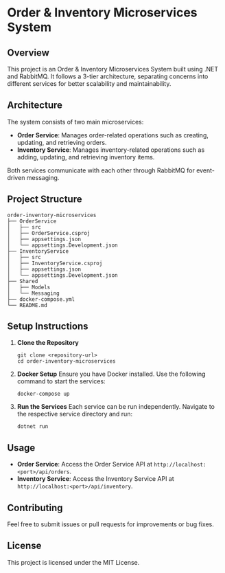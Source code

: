 # Order & Inventory Microservices System

## Overview
This project is an Order & Inventory Microservices System built using .NET and RabbitMQ. It follows a 3-tier architecture, separating concerns into different services for better scalability and maintainability.

## Architecture
The system consists of two main microservices:
- **Order Service**: Manages order-related operations such as creating, updating, and retrieving orders.
- **Inventory Service**: Manages inventory-related operations such as adding, updating, and retrieving inventory items.

Both services communicate with each other through RabbitMQ for event-driven messaging.

## Project Structure
```
order-inventory-microservices
├── OrderService
│   ├── src
│   ├── OrderService.csproj
│   ├── appsettings.json
│   └── appsettings.Development.json
├── InventoryService
│   ├── src
│   ├── InventoryService.csproj
│   ├── appsettings.json
│   └── appsettings.Development.json
├── Shared
│   ├── Models
│   └── Messaging
├── docker-compose.yml
└── README.md
```

## Setup Instructions
1. **Clone the Repository**
   ```
   git clone <repository-url>
   cd order-inventory-microservices
   ```

2. **Docker Setup**
   Ensure you have Docker installed. Use the following command to start the services:
   ```
   docker-compose up
   ```

3. **Run the Services**
   Each service can be run independently. Navigate to the respective service directory and run:
   ```
   dotnet run
   ```

## Usage
- **Order Service**: Access the Order Service API at `http://localhost:<port>/api/orders`.
- **Inventory Service**: Access the Inventory Service API at `http://localhost:<port>/api/inventory`.

## Contributing
Feel free to submit issues or pull requests for improvements or bug fixes.

## License
This project is licensed under the MIT License.